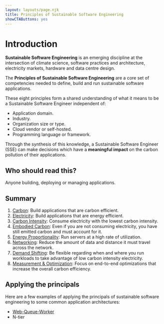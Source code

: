 ```yaml
---
layout: layouts/page.njk
title: Principles of Sustainable Software Engineering
showCTAButtons: yes
---
```

# Introduction

**Sustainable Software Engineering** is an emerging discipline at the intersection of climate science, software practices and architecture, electricity markets, hardware and data centre design. 

The **Principles of Sustainable Software Engineering** are a core set of competencies needed to define, build and run sustainable software applications. 

These eight principles form a shared understanding of what it means to be a Sustainable Software Engineer independent of:

*   Application domain.
*   Industry.
*   Organization size or type.
*   Cloud vendor or self-hosted.
*   Programming language or framework.

Through the synthesis of this knowledge, a Sustainable Software Engineer (SSE) can make decisions which have a **meaningful impact** on the carbon pollution of their applications.

## Who should read this?

Anyone building, deploying or managing applications.

## Summary

1. [Carbon](principles/carbon/): Build applications that are carbon efficient.
2. [Electricity](principles/electricity/): Build applications that are energy efficient.
3. [Carbon Intensity](principles/carbon-intensity/): Consume electricity with the lowest carbon intensity.
4. [Embodied Carbon](principles/embodied-carbon/): Even if you are not consuming electricity, you have still emitted carbon and must account for it.
5. [Energy Proportionality](principles/energy-proportionality/): Run servers at a high rate of utilization.
6. [Networking](principles/networking/): Reduce the amount of data and distance it must travel across the network.
7. [Demand Shifting](principles/demand-shifting/): Be flexible regarding when and where you run workloads to take advantage of low carbon intensity electricity.
8. [Measurement & Optimization](principles/measurement/): Focus on end-to-end optimizations that increase the overall carbon efficiency.

## Applying the principals

Here are a few examples of applying the principals of sustainable software engineering to some common application architectures:

* [Web-Queue-Worker](principals/applied/web-queue-worker.md)
* N-tier